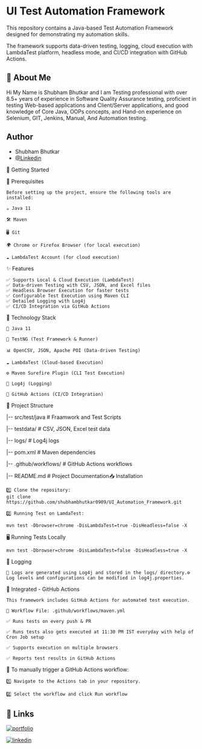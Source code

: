 
# UI Test Automation Framework

This repository contains a Java-based Test Automation Framework designed for demonstrating my automation skills. 

The framework supports data-driven testing, logging, cloud execution with LambdaTest platform, headless mode, and CI/CD integration with GitHub Actions.



## 🚀 About Me
Hi My Name is Shubham Bhutkar and I am Testing professional with over 8.5+ years of experience in Software Quality Assurance testing, proficient in testing Web-based applications and Client/Server applications, and good knowledge of Core Java, OOPs concepts, and Hand-on experience on Selenium, GIT, Jenkins, Manual, And Automation testing.


## Author
- Shubham Bhutkar
- [@Linkedin](www.linkedin.com/in/shubham-bhutkar-sdet)

🚀 Getting Started

📌 Prerequisites

    Before setting up the project, ensure the following tools are installed:

    ☕ Java 11

    🛠 Maven 

    🖥 Git

    🌍 Chrome or Firefox Browser (for local execution)

    ☁ LambdaTest Account (for cloud execution)

✨ Features

    ✅ Supports Local & Cloud Execution (LambdaTest)
    ✅ Data-driven Testing with CSV, JSON, and Excel files
    ✅ Headless Browser Execution for faster tests
    ✅ Configurable Test Execution using Maven CLI
    ✅ Detailed Logging with Log4j
    ✅ CI/CD Integration via GitHub Actions

🔧 Technology Stack

    🚀 Java 11

    🧪 TestNG (Test Framework & Runner)

    📊 OpenCSV, JSON, Apache POI (Data-driven Testing)

    ☁ LambdaTest (Cloud-based Execution)

    ⚙ Maven Surefire Plugin (CLI Test Execution)

    📜 Log4j (Logging)

    🔄 GitHub Actions (CI/CD Integration)

📂 Project Structure

|-- src/test/java         # Fraamwork and Test Scripts

|-- testdata/             # CSV, JSON, Excel test data

|-- logs/                 # Log4j logs

|-- pom.xml               # Maven dependencies

|-- .github/workflows/    # GitHub Actions workflows

|-- README.md             # Project Documentation📥 Installation

    1️⃣ Clone the repository:
    git clone https://github.com/shubhambhutkar0909/UI_Automation_Framework.git

    2️⃣ Running Test on LamdaTest:
    
    mvn test -Dbrowser=chrome -DisLambdaTest=true -DisHeadless=false -X

🖥 Running Tests Locally

    mvn test -Dbrowser=chrome -DisLambdaTest=false -DisHeadless=true -X

📜 Logging

    📝 Logs are generated using Log4j and stored in the logs/ directory.⚙ Log levels and configurations can be modified in log4j.properties.

🚀 Integrated - GitHub Actions

    This framework includes GitHub Actions for automated test execution.

    📂 Workflow File: .github/workflows/maven.yml

    ✅ Runs tests on every push & PR

    ✅ Runs tests also gets executed at 11:30 PM IST everyday with help of Cron Job setup

    ✅ Supports execution on multiple browsers

    ✅ Reports test results in GitHub Actions

🚀 To manually trigger a GitHub Actions workflow:

    1️⃣ Navigate to the Actions tab in your repository.

    2️⃣ Select the workflow and click Run workflow


## 🔗 Links
[![portfolio](https://img.shields.io/badge/my_portfolio-000?style=for-the-badge&logo=ko-fi&logoColor=white)](https://github.com/shubhambhutkar0909)

[![linkedin](https://img.shields.io/badge/linkedin-0A66C2?style=for-the-badge&logo=linkedin&logoColor=white)](www.linkedin.com/in/shubham-bhutkar-sdet)

